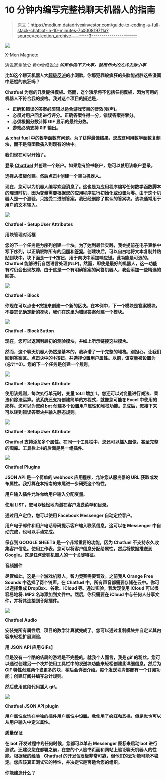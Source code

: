 # 10 分钟内编写完整栈聊天机器人的指南

> 原文：<https://medium.datadriveninvestor.com/guide-to-coding-a-full-stack-chatbot-in-10-minutes-7b0008197f1a?source=collection_archive---------3----------------------->

![](img/22e42dafa7e3b8b417ac462ceec54b80.png)

X-Men Magneto

演说家拿破仑·希尔曾经说过:***如果你做不了大事，就用伟大的方式去做小事***

**比如这个聊天机器人大[超级反派](https://chatfuel.com/bot/SuperVillainQuiz)的小测验。你那犯罪般疯狂的头脑能战胜这些漫画中恶棍的疯狂吗？**

**Chatfuel 为您的开发提供模板。然而，这个演示将不包括任何模板，因为可用的机器人不符合我的规格。我对这个项目的描述是，**

*   **正确和错误的答案必须辅以适合游戏节目的音效(铃声)。**
*   **必须对用户回复进行评分。正确答案各得一分，错误答案得零分。**
*   **必须根据分数计算 GIF 显示的最终分数。**
*   **游戏必须支持 GIF 输出。**

**⚠️:chat fuel 中的数学函数有问题。为了获得最佳结果，您应该利用数学函数复制块，而不是将函数插入到现有的块中。**

**我们现在可以开始了。**

**登录 [Chatfuel](https://chatfuel.com/) 并创建一个账户。如果您有脸书帐户，您可以使用该帐户登录。**

**选择从模板创建。然后点击➕创建一个空白机器人。**

**现在，您可以为机器人编写欢迎消息了。这也是为应用程序编写任何数学函数脚本的理想时机，因为变量需要根据您的应用程序进行初始化或设置为零。由于这个机器人是一个测验，只接受二进制答案，我已经删除了默认的答案块。该块通常用于用户的文本输入。**

**![](img/014ea8817cf2a65be183c8af71ddb4ff.png)**

**Chatfuel - Setup User Attributes**

****用块管理对话框****

**您的下一个任务是为序列创建一个块。为了达到最佳实践，我会提前在电子表格中写下序列，以正确跟踪所有的[问题](https://docs.google.com/spreadsheets/d/1PQaE_CcegE84n8Bx3oec9meArRJ4feas3YSURCcdhZ4/edit?usp=sharing)和[答案](https://docs.google.com/spreadsheets/d/1_4KsTpd9qauxGeogNy0GAr7T8FKG-atTobx0oga1dk4/edit?usp=sharing)。创建块后，可以自由地将文本复制并粘贴到块中。块下面是一个➕按钮，用于向块中添加响应键。此功能是可选的。Chatfuel 能够进行自然语言处理(NLP)。然而，即使是最好的机器人，这一功能有时仍会出现故障。由于这是一个有明确答案的问答机器人，我会添加一些精选的回答。**

**![](img/14e36fb33fad963a3354d79efeb3d902.png)**

**Chatfuel - Block**

**你现在可以点击➕按钮来创建一个新的区块。在本例中，下一个模块是答案模块。不要忘记确定新的模块，我们在这里为错误答案创建一个模块。**

**![](img/69c4d17589487062c7011aad6c78e159.png)**

**Chatfuel - Block Button**

**现在，您可以返回到最初的测验模块，并如上所示链接这些模块。**

**然而，这个聊天机器人仍然是基本的，我承诺了一个完整的堆栈。别担心。让我们回到答案区。点击块中的➕按钮，并选择设置用户属性。以前，该变量被设置为(总计=0)。您的下一个任务是创建一个规则。**

**![](img/bcfe8c246776bbddfde65d213e9a9489.png)**

**Chatfuel - Setup User Attribute**

**使用该规则，每次执行单元时，变量 **total** 增加 1。您还可以对变量进行减法、乘法和除法运算。该系统还支持创建简单的方程式，就像您可能在 Excel 中使用的那样。您可以为您的 bot 创建多个设置用户属性和堆栈功能。完成后，您接下来可以转到错误答案块并输入静态规则。**

**![](img/823a33ea86c8375570782f28abbd1ccb.png)**

**Chatfuel - Setup User Attribute**

**Chatfuel 支持添加多个属性。在同一个工具栏中，您还可以插入图像，甚至完整的图库。工具栏上➕的后面是另一组插件。**

**![](img/70366842b38ed130705113e0811bdecf.png)**

**Chatfuel Plugins**

**JSON API 是一个简单的 webhook 应用程序，允许您从服务器的 URL 获取或发布属性。我打算在本指南的末尾进一步研究这个特性。**

**用户输入插件允许你给用户输入分配变量。**

**使用 LIST，您可以轻松地向潜在客户发送菜单和目录。**

**通过用户定位，您可以使用 Facebook Messenger 自动定位客户。**

**用户电子邮件和用户电话号码提示客户输入联系信息。这可以在 Messenger 中自动完成，也可以手动完成。**

**保存到 GOOGLE SHEETS 是一个非常重要的功能，因为 Chatfuel 不支持永久收集客户信息。使用工作表，您可以将客户信息分配给属性，然后将数据推送到 Google。这是任何营销机器人的一个关键特征。**

****音频插件****

**尽管如此，这是一个游戏机器人，智力竞赛需要音效。之前我从 Orange Free Sounds 中选择了两个铃声。在 Chatfuel 中，所有声音都需要存储在云中。你可以选择集成 DropBox、谷歌、iCloud 等。通过实验，我发现使用 iCloud 可以很容易地将. MP3 名称添加到文件中。然后，你只需要在 iCloud 中与任何人分享文件，并将其连接到音频插件。**

**![](img/3b9255471b4adb3c0b21469aca43cd59.png)**

**Chatfuel Audio**

**安装完所有属性后，项目的数学计算就完成了。您可以通过复制模块并自定义其内容来轻松扩展测验。**

****用 JSON API 应用 GIFs】****

**但是没有一个酷的结局的游戏是不完整的。就我个人而言，我是 gif 的粉丝。您可以通过创建另一个块并使用工具栏中的发送块功能来轻松创建此详细信息。然后为 GIF 特性创建两个或更多的块，稍后会详细介绍。每个发送块内部都有一个订阅功能；创建订阅并编写总计规则。**

**然后使用这段代码插入 gif。**

**![](img/c55b00ae0872d1b99ef1fa79dd1e5aaa.png)**

**Chatfuel JSON API plugin**

**用户属性查询在单独的插件用户属性中设置。我使用了疯狂和恶棍，但是您也可以从用户输入中定义属性。**

****质量保证****

**在 bot 开发过程中的任何时候，您都可以单击 Messenger 图标来启动 bot 进行测试。还建议您在部署之前，在您的个人脸书页面和网站上验证聊天机器人的性能。根据我的经验，Chatfuel 的开发仪表板非常可靠，但他们的云功能可能不稳定。您应该真正测试它的特性，并决定它是否适合您的组织。**

**你能建造什么？**